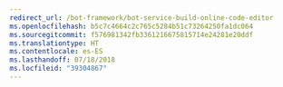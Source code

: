 ```yaml
---
redirect_url: /bot-framework/bot-service-build-online-code-editor
ms.openlocfilehash: b5c7c4664c2c765c5284b51c73264250fa1dc064
ms.sourcegitcommit: f576981342fb3361216675815714e24281e20ddf
ms.translationtype: HT
ms.contentlocale: es-ES
ms.lasthandoff: 07/18/2018
ms.locfileid: "39304867"
---
```


